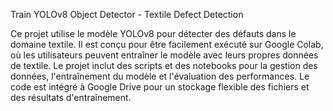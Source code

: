 Train YOLOv8 Object Detector - Textile Defect Detection

Ce projet utilise le modèle YOLOv8 pour détecter des défauts dans le domaine textile. Il est conçu pour être facilement exécuté sur Google Colab, où les utilisateurs peuvent entraîner le modèle avec leurs propres données de textile. Le projet inclut des scripts et des notebooks pour la gestion des données, l'entraînement du modèle et l'évaluation des performances. Le code est intégré à Google Drive pour un stockage flexible des fichiers et des résultats d'entraînement.
